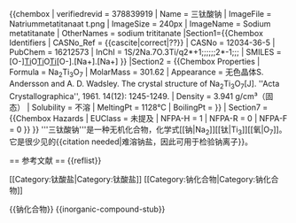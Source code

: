 {{chembox
| verifiedrevid = 378839919
|   Name = 三钛酸钠
|   ImageFile = Natriummetatitanaat t.png
| ImageSize = 240px
|   ImageName = Sodium metatitanate
|   OtherNames = sodium trititanate
|Section1={{Chembox Identifiers
| CASNo_Ref = {{cascite|correct|??}}
| CASNo = 12034-36-5
| PubChem = 16212573
| InChI = 1S/2Na.7O.3Ti/q2*+1;;;;;;2*-1;;;
| SMILES = [O-][Ti](=O)O[Ti](=O)O[Ti](=O)[O-].[Na+].[Na+]
  }}
|Section2 = {{Chembox Properties
|   Formula = Na<sub>2</sub>Ti<sub>3</sub>O<sub>7</sub>
|   MolarMass = 301.62
|   Appearance = 无色晶体<ref>S. Andersson and A. D. Wadsley. The crystal structure of Na<sub>2</sub>Ti<sub>3</sub>O<sub>7</sub>[J]. ''Acta Crystallographica'', 1961. 14(12): 1245-1249.</ref>
|   Density = 3.941 g/cm³（固态）
|   Solubility = 不溶
|   MeltingPt = 1128°C
|   BoilingPt = 
  }}
| Section7 = {{Chembox Hazards
|   EUClass = 未提及
|   NFPA-H = 1
|   NFPA-R = 0
|   NFPA-F = 0
  }}
}}
'''三钛酸钠'''是一种无机化合物，化学式[[钠|Na<sub>2</sub>]][[钛|Ti<sub>3</sub>]][[氧|O<sub>7</sub>]]。它是很少见的{{citation needed|难溶钠盐，因此可用于检验钠离子}}。

== 参考文献 ==
{{reflist}}

[[Category:钛酸盐|Category:钛酸盐]]
[[Category:钠化合物|Category:钠化合物]]

{{钠化合物}}
{{inorganic-compound-stub}}